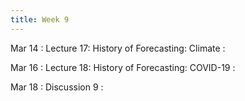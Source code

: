 ```yaml
---
title: Week 9
---
```


Mar 14
: Lecture 17: History of Forecasting: Climate
    :   

Mar 16
: Lecture 18: History of Forecasting: COVID-19
    :   

Mar 18
: Discussion 9
    :   
    
